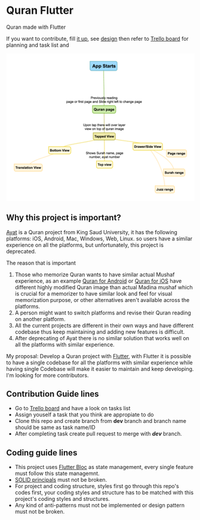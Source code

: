 # Quran Flutter
 Quran made with Flutter

If you want to contribute, fill [it up](https://sadmansamee.typeform.com/to/Df9lQG), see [design](docs/design/design.md) then refer to [Trello board](https://trello.com/b/JKZ9ZyGI/quran) for planning and task list and

![](docs/design/flow.png)
 
## Why this project is important? 

[Ayat](https://quran.ksu.edu.sa/ayat/?l=en) is a Quran project from King Saud University, it has the following platforms: iOS, Android, Mac, Windows, Web, Linux. so users have a similar experience on all the platforms, but unfortunately, this project is deprecated.

The reason that is important 

1. Those who memorize Quran wants to have similar actual Mushaf experience, as an example [Quran for Android](https://play.google.com/store/apps/details?id=com.quran.labs.androidquran&hl=en) or [Quran for iOS](https://apps.apple.com/us/app/quran-by-quran-com-%D9%82%D8%B1%D8%A2%D9%86/id1118663303) have different highly modified Quran image than actual Madina mushaf which is crucial for a memorizer to have similar look and feel for visual memorization purpose, or other alternatives aren't available across the platforms. 
2. A person might want to switch platforms and revise their Quran reading on another platform.
3. All the current projects are different in their own ways and have different codebase thus keep maintaining and adding new features is difficult.
4. After deprecating of Ayat there is no similar solution that works well on all the platforms with similar experience.


My proposal: Develop a Quran project with [Flutter](https://flutter.dev/), with Flutter it is possible to have a single codebase for all the platforms with similar experience while having single Codebase will make it easier to maintain and keep developing. I'm looking for more contributors.  

## Contribution Guide lines

* Go to [Trello board](https://trello.com/b/JKZ9ZyGI/quran) and have a look on tasks list
* Assign youself a task that you think are appropiate to do
* Clone this repo and create branch from **dev** branch and branch name should be same as task name/ID
* After completing task create pull request to merge with ***dev*** branch.


## Coding guide lines

* This project uses [Flutter Bloc](https://bloclibrary.dev) as state management, every single feature must follow this state managemnt.
* [SOLID principals](https://medium.com/flutter-community/s-o-l-i-d-the-first-5-principles-of-object-oriented-design-with-dart-f31d62135b7e) must not be broken.
* For project and coding structure, styles first go through this repo's codes first, your coding styles and structure has to be matched with this project's coding styles and structures.
* Any kind of anti-patterns must not be implemented or design pattern must not be broken.
